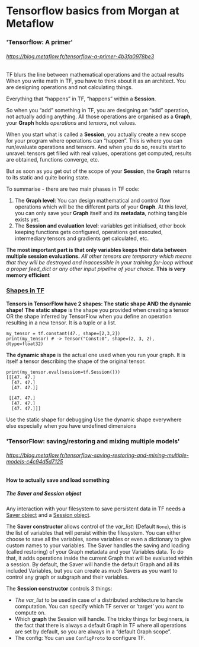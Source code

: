 # Tensorflow basics from Morgan at Metaflow

### 'Tensorflow: A primer'
###### https://blog.metaflow.fr/tensorflow-a-primer-4b3fa0978be3

TF blurs the line between mathematical operations and the actual results
When you write math in TF, you have to think about it as an architect. You are designing operations and not calculating things.

Everything that “happens” in TF, “happens” within a __Session__.

So when you “add” something in TF, you are designing an “add” operation, not actually adding anything. All those operations are organised as a __Graph__, your __Graph__ holds _operations_ and _tensors_, not values.

When you start what is called a __Session__, you actually create a new scope for your program where operations can “happen”. This is where you can run/evaluate operations and tensors. And when you do so, results start to unravel: tensors get filled with real values, operations get computed, results are obtained, functions converge, etc.

But as soon as you get out of the scope of your __Session__, the __Graph__ returns to its static and quite boring state.

To summarise - there are two main phases in TF code:
1.  The __Graph level__: You can design mathematical and control flow operations which will be the different parts of your __Graph__. At this level, you can only save your __Graph__ itself and its __metadata__, nothing tangible exists yet.
2.  The __Session and evaluation level__: variables get initialised, other book keeping functions gets configured, operations get executed, intermediary tensors and gradients get calculated, etc.

__The most important part is that only variables keeps their data between multiple session evaluations.__
_All other tensors are temporary which means that they will be destroyed and inaccessible in your training for-loop without a proper feed_dict or any other input pipeline of your choice._ __This is very memory efficient__

### [Shapes in TF](https://blog.metaflow.fr/shapes-and-dynamic-dimensions-in-tensorflow-7b1fe79be363)

__Tensors in TensorFlow have 2 shapes: The static shape AND the dynamic shape!__
__The static shape__ is the shape you provided when creating a tensor OR the shape inferred by TensorFlow when you define an operation resulting in a new tensor. It is a tuple or a list.
```
my_tensor = tf.constant(47., shape=[2,3,2])
print(my_tensor) # -> Tensor("Const:0", shape=(2, 3, 2), dtype=float32)
```
__The dynamic shape__ is the actual one used when you run your graph. It is itself a tensor describing the shape of the original tensor.

```
print(my_tensor.eval(session=tf.Session()))
[[[47. 47.]
  [47. 47.]
  [47. 47.]]

 [[47. 47.]
  [47. 47.]
  [47. 47.]]]
```

Use the static shape for debugging
Use the dynamic shape everywhere else especially when you have undefined dimensions

### 'TensorFlow: saving/restoring and mixing multiple models'
###### https://blog.metaflow.fr/tensorflow-saving-restoring-and-mixing-multiple-models-c4c94d5d7125

#### How to actually save and load something
##### The Saver and Session object
Any interaction with your filesystem to save persistent data in TF needs a [Saver object](https://www.tensorflow.org/api_docs/python/tf/train/Saver) and a [Session object](https://www.tensorflow.org/api_docs/python/tf/Session).

The __Saver constructor__ allows control of the _var_list_: (Default `None`), this is the list of variables that will persist within the filesystem. You can either choose to save all the variables, some variables or even a dictionary to give custom names to your variables.
The Saver handles the saving and loading (called restoring) of your Graph metadata and your Variables data. To do that, it adds operations inside the current Graph that will be evaluated within a session.
By default, the Saver will handle the default Graph and all its included Variables, but you can create as much Savers as you want to control any graph or subgraph and their variables.

The __Session constructor__ controls 3 things:
- _The var_list_ to be used in case of a distributed architecture to handle computation. You can specify which TF server or ‘target’ you want to compute on.
- Which __graph__ the Session will handle. The tricky things for beginners, is the fact that there is always a default Graph in TF where all operations are set by default, so you are always in a “default Graph scope”.
- The config: You can use `ConfigProto` to configure TF.

